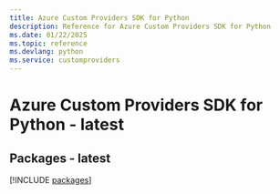 ```yaml
---
title: Azure Custom Providers SDK for Python
description: Reference for Azure Custom Providers SDK for Python
ms.date: 01/22/2025
ms.topic: reference
ms.devlang: python
ms.service: customproviders
---
```

# Azure Custom Providers SDK for Python - latest
## Packages - latest
[!INCLUDE [packages](custom-providers-index.md)]